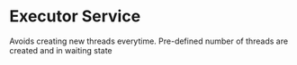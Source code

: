 # Executor Service
Avoids creating new threads everytime. Pre-defined number of threads are created and in waiting state
